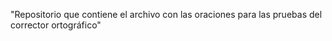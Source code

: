 "Repositorio que contiene el archivo con las oraciones para las pruebas del corrector ortográfico" 
